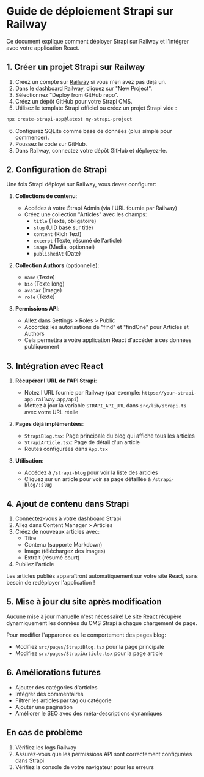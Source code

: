 # Guide de déploiement Strapi sur Railway

Ce document explique comment déployer Strapi sur Railway et l'intégrer avec votre application React.

## 1. Créer un projet Strapi sur Railway

1. Créez un compte sur [Railway](https://railway.app) si vous n'en avez pas déjà un.
2. Dans le dashboard Railway, cliquez sur "New Project".
3. Sélectionnez "Deploy from GitHub repo".
4. Créez un dépôt GitHub pour votre Strapi CMS.
5. Utilisez le template Strapi officiel ou créez un projet Strapi vide :

```bash
npx create-strapi-app@latest my-strapi-project
```

6. Configurez SQLite comme base de données (plus simple pour commencer).
7. Poussez le code sur GitHub.
8. Dans Railway, connectez votre dépôt GitHub et déployez-le.

## 2. Configuration de Strapi

Une fois Strapi déployé sur Railway, vous devez configurer:

1. **Collections de contenu**:
   - Accédez à votre Strapi Admin (via l'URL fournie par Railway)
   - Créez une collection "Articles" avec les champs:
     - `title` (Texte, obligatoire)
     - `slug` (UID basé sur title)
     - `content` (Rich Text)
     - `excerpt` (Texte, résumé de l'article)
     - `image` (Media, optionnel)
     - `publishedAt` (Date)

2. **Collection Authors** (optionnelle):
   - `name` (Texte)
   - `bio` (Texte long)
   - `avatar` (Image)
   - `role` (Texte)

3. **Permissions API**:
   - Allez dans Settings > Roles > Public
   - Accordez les autorisations de "find" et "findOne" pour Articles et Authors
   - Cela permettra à votre application React d'accéder à ces données publiquement

## 3. Intégration avec React

1. **Récupérer l'URL de l'API Strapi**:
   - Notez l'URL fournie par Railway (par exemple: `https://your-strapi-app.railway.app/api`)
   - Mettez à jour la variable `STRAPI_API_URL` dans `src/lib/strapi.ts` avec votre URL réelle

2. **Pages déjà implémentées**:
   - `StrapiBlog.tsx`: Page principale du blog qui affiche tous les articles
   - `StrapiArticle.tsx`: Page de détail d'un article
   - Routes configurées dans `App.tsx`

3. **Utilisation**:
   - Accédez à `/strapi-blog` pour voir la liste des articles
   - Cliquez sur un article pour voir sa page détaillée à `/strapi-blog/:slug`

## 4. Ajout de contenu dans Strapi

1. Connectez-vous à votre dashboard Strapi
2. Allez dans Content Manager > Articles
3. Créez de nouveaux articles avec:
   - Titre
   - Contenu (supporte Markdown)
   - Image (téléchargez des images)
   - Extrait (résumé court)
4. Publiez l'article

Les articles publiés apparaîtront automatiquement sur votre site React, sans besoin de redéployer l'application !

## 5. Mise à jour du site après modification

Aucune mise à jour manuelle n'est nécessaire! Le site React récupère dynamiquement les données du CMS Strapi à chaque chargement de page.

Pour modifier l'apparence ou le comportement des pages blog:

- Modifiez `src/pages/StrapiBlog.tsx` pour la page principale
- Modifiez `src/pages/StrapiArticle.tsx` pour la page article

## 6. Améliorations futures

- Ajouter des catégories d'articles
- Intégrer des commentaires
- Filtrer les articles par tag ou catégorie
- Ajouter une pagination
- Améliorer le SEO avec des méta-descriptions dynamiques

## En cas de problème

1. Vérifiez les logs Railway
2. Assurez-vous que les permissions API sont correctement configurées dans Strapi
3. Vérifiez la console de votre navigateur pour les erreurs
